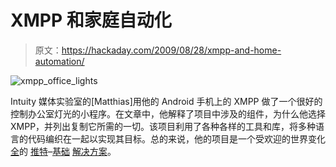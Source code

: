# XMPP 和家庭自动化

> 原文：<https://hackaday.com/2009/08/28/xmpp-and-home-automation/>

![xmpp_office_lights](img/0213a7e33e46aec33feb713ff0bf9b85.png "xmpp_office_lights")

Intuity 媒体实验室的[Matthias]用他的 Android 手机上的 XMPP 做了一个很好的控制办公室灯光的小程序。在文章中，他解释了项目中涉及的组件，为什么他选择 XMPP，并列出复制它所需的一切。该项目利用了各种各样的工具和库，将多种语言的代码编织在一起以实现其目标。总的来说，他的项目是一个受欢迎的世界变化[全](http://hackaday.com/2009/07/19/home-automation-via-twitter/)的 [推特](http://hackaday.com/2009/07/01/twittering-keylogger/)–[基础](http://hackaday.com/2009/05/05/twittering-toilet/) [解决方案](http://hackaday.com/2009/04/20/twitter-brain-interface/)。